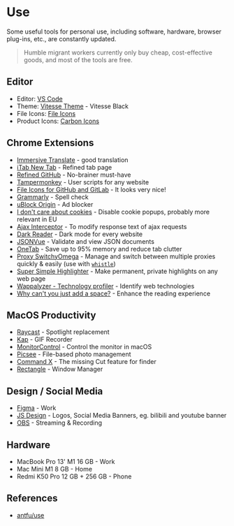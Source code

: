 # Use

Some useful tools for personal use, including software, hardware, browser plug-ins, etc., are constantly updated.

> Humble migrant workers currently only buy cheap, cost-effective goods, and most of the tools are free.

## Editor

- Editor: [VS Code](https://code.visualstudio.com/)
- Theme: [Vitesse Theme](https://github.com/antfu/vscode-theme-vitesse) - Vitesse Black
- File Icons: [File Icons](https://marketplace.visualstudio.com/items?itemName=file-icons.file-icons)
- Product Icons: [Carbon Icons](https://marketplace.visualstudio.com/items?itemName=antfu.icons-carbon)

## Chrome Extensions

- [Immersive Translate](https://chrome.google.com/webstore/detail/immersive-translate/bpoadfkcbjbfhfodiogcnhhhpibjhbnh) - good translation
- [iTab New Tab](https://chrome.google.com/webstore/detail/itab%E6%96%B0%E6%A0%87%E7%AD%BE%E9%A1%B5%E5%85%8D%E8%B4%B9chatgpt/mhloojimgilafopcmlcikiidgbbnelip) - Refined tab page
- [Refined GitHub](https://chrome.google.com/webstore/detail/refined-github/hlepfoohegkhhmjieoechaddaejaokhf) - No-brainer must-have
- [Tampermonkey](https://chrome.google.com/webstore/detail/tampermonkey/dhdgffkkebhmkfjojejmpbldmpobfkfo) - User scripts for any website
- [File Icons for GitHub and GitLab](https://chrome.google.com/webstore/detail/file-icons-for-github-and/ficfmibkjjnpogdcfhfokmihanoldbfe) - It looks very nice!
- [Grammarly](https://chrome.google.com/webstore/detail/grammarly-grammar-checker/kbfnbcaeplbcioakkpcpgfkobkghlhen) - Spell check
- [uBlock Origin](https://chrome.google.com/webstore/detail/ublock-origin/cjpalhdlnbpafiamejdnhcphjbkeiagm) - Ad blocker
- [I don't care about cookies](https://chrome.google.com/webstore/detail/i-dont-care-about-cookies/fihnjjcciajhdojfnbdddfaoknhalnja) - Disable cookie popups, probably more relevant in EU
- [Ajax Interceptor](https://chrome.google.com/webstore/detail/ajax-interceptor/nhpjggchkhnlbgdfcbgpdpkifemomkpg) - To modify response text of ajax requests
- [Dark Reader](https://chrome.google.com/webstore/detail/dark-reader/eimadpbcbfnmbkopoojfekhnkhdbieeh) - Dark mode for every website
- [JSONVue](https://chrome.google.com/webstore/detail/jsonvue/chklaanhfefbnpoihckbnefhakgolnmc) - Validate and view JSON documents
- [OneTab](https://chrome.google.com/webstore/detail/onetab/chphlpgkkbolifaimnlloiipkdnihall) - Save up to 95% memory and reduce tab clutter
- [Proxy SwitchyOmega](https://chrome.google.com/webstore/detail/proxy-switchyomega/padekgcemlokbadohgkifijomclgjgif) - Manage and switch between multiple proxies quickly & easily (use with [`whistle`](https://wproxy.org/whistle/))
- [Super Simple Highlighter](https://chrome.google.com/webstore/detail/super-simple-highlighter/hhlhjgianpocpoppaiihmlpgcoehlhio) - Make permanent, private highlights on any web page
- [Wappalyzer - Technology profiler](https://chrome.google.com/webstore/detail/wappalyzer-technology-pro/gppongmhjkpfnbhagpmjfkannfbllamg) - Identify web technologies
- [Why can't you just add a space?](https://chrome.google.com/webstore/detail/%E7%82%BA%E4%BB%80%E9%BA%BC%E4%BD%A0%E5%80%91%E5%B0%B1%E6%98%AF%E4%B8%8D%E8%83%BD%E5%8A%A0%E5%80%8B%E7%A9%BA%E6%A0%BC%E5%91%A2%EF%BC%9F/paphcfdffjnbcgkokihcdjliihicmbpd) - Enhance the reading experience

## MacOS Productivity

- [Raycast](https://raycast.com/) - Spotlight replacement
- [Kap](https://getkap.co/) - GIF Recorder
- [MonitorControl](https://github.com/MonitorControl/MonitorControl) - Control the monitor in macOS
- [Picsee](https://picsee.chitaner.com/) - File-based photo management
- [Command X](https://apps.apple.com/us/app/command-x/id6448461551?mt=12) - The missing Cut feature for finder
- [Rectangle](https://rectangleapp.com/) - Window Manager

## Design / Social Media

- [Figma](https://www.figma.com/) - Work
- [JS Design](https://js.design/) - Logos, Social Media Banners, eg. bilibili and youtube banner
- [OBS](https://obsproject.com/) - Streaming & Recording

## Hardware

- MacBook Pro 13' M1 16 GB - Work
- Mac Mini M1 8 GB - Home
- Redmi K50 Pro 12 GB + 256 GB - Phone

## References

- [antfu/use](https://github.com/antfu/use)

